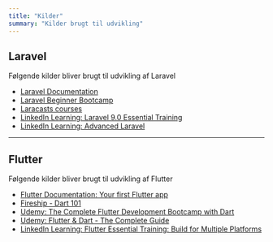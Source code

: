 ```yaml
---
title: "Kilder"
summary: "Kilder brugt til udvikling"
---
```



## Laravel
Følgende kilder bliver brugt til udvikling af Laravel

- [Laravel Documentation](https://laravel.com/docs/10.x)
- [Laravel Beginner Bootcamp](https://bootcamp.laravel.com/)
- [Laracasts courses](https://laracasts.com/)
- [LinkedIn Learning: Laravel 9.0 Essential Training](https://www.linkedin.com/learning/laravel-9-0-essential-training?contextUrn=urn%3Ali%3AlearningCollection%3A7162729575288885248&u=57075649)
- [LinkedIn Learning: Advanced Laravel](https://www.linkedin.com/learning/advanced-laravel-22373805?contextUrn=urn%3Ali%3AlearningCollection%3A7162729575288885248&u=57075649)

---
## Flutter
Følgende kilder bliver brugt til udvikling af Flutter

- [Flutter Documentation: Your first Flutter app](https://codelabs.developers.google.com/codelabs/flutter-codelab-first#0)
- [Fireship - Dart 101](https://fireship.io/courses/dart/)
- [Udemy: The Complete Flutter Development Bootcamp with Dart](https://www.udemy.com/course/flutter-bootcamp-with-dart/)
- [Udemy: Flutter & Dart - The Complete Guide](https://www.udemy.com/course/learn-flutter-dart-to-build-ios-android-apps/)
- [LinkedIn Learning: Flutter Essential Training: Build for Multiple Platforms](https://www.linkedin.com/learning/flutter-essential-training-build-for-multiple-platforms?contextUrn=urn%3Ali%3AlearningCollection%3A7162730881718083584&u=57075649)

